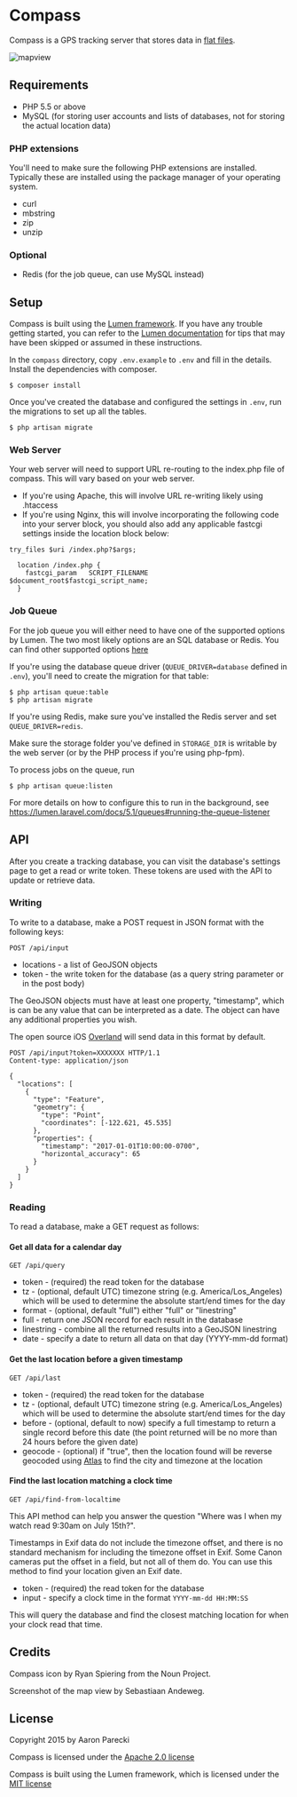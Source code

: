 # Compass

Compass is a GPS tracking server that stores data in [flat files](https://github.com/aaronpk/QuartzDB).

![mapview](screenshot-mapview.jpg)

## Requirements

* PHP 5.5 or above
* MySQL (for storing user accounts and lists of databases, not for storing the actual location data)

### PHP extensions

You'll need to make sure the following PHP extensions are installed. Typically these are installed using the package manager of your operating system.

* curl
* mbstring
* zip
* unzip

### Optional

* Redis (for the job queue, can use MySQL instead)


## Setup

Compass is built using the [Lumen framework](https://lumen.laravel.com/). If you have any trouble getting started, you can refer to the [Lumen documentation](https://lumen.laravel.com/docs/5.1) for tips that may have been skipped or assumed in these instructions.

In the `compass` directory, copy `.env.example` to `.env` and fill in the details. Install the dependencies with composer.

```
$ composer install
```

Once you've created the database and configured the settings in `.env`, run the migrations to set up all the tables.

```
$ php artisan migrate
```


### Web Server
Your web server will need to support URL re-routing to the index.php file of compass. This will vary based on your web server.

- If you're using Apache, this will involve URL re-writing likely using .htaccess
- If you're using Nginx, this will involve incorporating the following code into your server block, you should also add any applicable fastcgi settings inside the location block below:

```
try_files $uri /index.php?$args;

  location /index.php {
    fastcgi_param   SCRIPT_FILENAME $document_root$fastcgi_script_name;
  }
```

### Job Queue
For the job queue you will either need to have one of the supported options by Lumen. The two most likely options are an SQL database or Redis.
You can find other supported options [here](https://lumen.laravel.com/docs/5.1/queues#introduction)

If you're using the database queue driver (`QUEUE_DRIVER=database` defined in `.env`), you'll need to create the migration for that table:

```
$ php artisan queue:table
$ php artisan migrate
```

If you're using Redis, make sure you've installed the Redis server and set `QUEUE_DRIVER=redis`.

Make sure the storage folder you've defined in `STORAGE_DIR` is writable by the web server (or by the PHP process if you're using php-fpm).

To process jobs on the queue, run

```
$ php artisan queue:listen
```

For more details on how to configure this to run in the background, see https://lumen.laravel.com/docs/5.1/queues#running-the-queue-listener

## API

After you create a tracking database, you can visit the database's settings page to get a read or write token. These tokens are used with the API to update or retrieve data.

### Writing

To write to a database, make a POST request in JSON format with the following keys:

`POST /api/input`

* locations - a list of GeoJSON objects
* token - the write token for the database (as a query string parameter or in the post body)

The GeoJSON objects must have at least one property, "timestamp", which is can be any value that can be interpreted as a date. The object can have any additional properties you wish.

The open source iOS [Overland](https://github.com/aaronpk/Overland-iOS) will send data in this format by default.

```
POST /api/input?token=XXXXXXX HTTP/1.1
Content-type: application/json

{
  "locations": [
    {
      "type": "Feature",
      "geometry": {
        "type": "Point",
        "coordinates": [-122.621, 45.535]
      },
      "properties": {
        "timestamp": "2017-01-01T10:00:00-0700",
        "horizontal_accuracy": 65
      }
    }
  ]
}
```


### Reading

To read a database, make a GET request as follows:

#### Get all data for a calendar day

`GET /api/query`

* token - (required) the read token for the database
* tz - (optional, default UTC) timezone string (e.g. America/Los_Angeles) which will be used to determine the absolute start/end times for the day
* format - (optional, default "full") either "full" or "linestring"
 * full - return one JSON record for each result in the database
 * linestring - combine all the returned results into a GeoJSON linestring
* date - specify a date to return all data on that day (YYYY-mm-dd format)

#### Get the last location before a given timestamp

`GET /api/last`

* token - (required) the read token for the database
* tz - (optional, default UTC) timezone string (e.g. America/Los_Angeles) which will be used to determine the absolute start/end times for the day
* before - (optional, default to now) specify a full timestamp to return a single record before this date (the point returned will be no more than 24 hours before the given date)
* geocode - (optional) if "true", then the location found will be reverse geocoded using [Atlas](https://atlas.p3k.io) to find the city and timezone at the location

#### Find the last location matching a clock time

`GET /api/find-from-localtime`

This API method can help you answer the question "Where was I when my watch read 9:30am on July 15th?".

Timestamps in Exif data do not include the timezone offset, and there is no standard mechanism for including the timezone offset in Exif. Some Canon cameras put the offset in a field, but not all of them do. You can use this method to find your location given an Exif date.

* token - (required) the read token for the database
* input - specify a clock time in the format `YYYY-mm-dd HH:MM:SS`

This will query the database and find the closest matching location for when your clock read that time.


## Credits

Compass icon by Ryan Spiering from the Noun Project.

Screenshot of the map view by Sebastiaan Andeweg.

## License

Copyright 2015 by Aaron Parecki

Compass is licensed under the [Apache 2.0 license](http://opensource.org/licenses/Apache-2.0)

Compass is built using the Lumen framework, which is licensed under the [MIT license](http://opensource.org/licenses/MIT)
